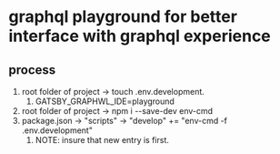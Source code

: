 # graphql playground for better interface with graphql experience

## process

1. root folder of project -> touch .env.development.
   1. GATSBY_GRAPHWL_IDE=playground
2. root folder of project -> npm i --save-dev env-cmd
3. package.json -> "scripts" -> "develop" += "env-cmd -f .env.development"
   1. NOTE: insure that new entry is first.
